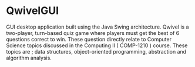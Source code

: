 # QwivelGUI
GUI desktop application built using the Java Swing architecture. Qwivel is a two-player, turn-based quiz game where players must get the best of 6 questions correct to win. These question directly relate to Computer Science topics discussed in the Computing II ( COMP-1210 )  course. These topics are ; data structures, object-oriented programming, abstraction and algorithm analysis.
